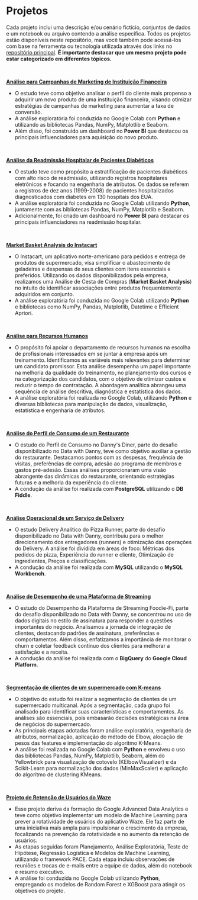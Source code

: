 # Projetos

Cada projeto inclui uma descrição e/ou cenário fictício, conjuntos de dados e um notebook ou arquivo contendo a análise específica. Todos os projetos estão disponíveis neste repositório, mas você também pode acessá-los com base na ferramenta ou tecnologia utilizada através dos links no [repositório principal](https://github.com/claudiaanjos/projetos-analise-dados/tree/main#-projetos). **É importante destacar que um mesmo projeto pode estar categorizado em diferentes tópicos.**

<br>

**[Análise para Campanhas de Marketing de Instituição Financeira](https://github.com/claudiaanjos/projetos-analise-dados/tree/main/projetos/projeto01)** 

* O estudo teve como objetivo analisar o perfil do cliente mais propenso a adquirir um novo produto de uma instituição financeira, visando otimizar estratégias de campanhas de marketing para aumentar a taxa de conversão. 
* A análise exploratória foi conduzida no Google Colab com **Python** e utilizando as bibliotecas Pandas, NumPy, Matplotlib e Seaborn. 
* Além disso, foi construído um dashboard no **Power BI** que destacou os principais influenciadores para aquisição do novo produto.

<br>

**[Análise da Readmissão Hospitalar de Pacientes Diabéticos](https://github.com/claudiaanjos/projetos-analise-dados/tree/main/projetos/projeto02)** 

* O estudo teve como propósito a estratificação de pacientes diabéticos com alto risco de readmissão, utilizando registros hospitalares eletrônicos e focando na engenharia de atributos. Os dados se referem a registros de dez anos (1999-2008) de pacientes hospitalizados diagnosticados com diabetes em 130 hospitais dos EUA.
* A análise exploratória foi conduzida no Google Colab utilizando **Python**, juntamente com as bibliotecas Pandas, NumPy, Matplotlib e Seaborn. 
* Adicionalmente, foi criado um dashboard no **Power BI** para destacar os principais influenciadores na readmissão hospitalar.

<br>

**[Market Basket Analysis do Instacart](https://github.com/claudiaanjos/projetos-analise-dados/tree/main/projetos/projeto03)** 

* O Instacart, um aplicativo norte-americano para pedidos e entrega de produtos de supermercado, visa simplificar o abastecimento de geladeiras e despensas de seus clientes com itens essenciais e preferidos. Utilizando os dados disponibilizados pela empresa, realizamos uma Análise de Cesta de Compras (**Market Basket Analysis**) no intuito de identificar associações entre produtos frequentemente adquiridos em conjunto. 
* A análise exploratória foi conduzida no Google Colab utilizando **Python** e bibliotecas como NumPy, Pandas, Matplotlib, Datetime e Efficient Apriori.

<br>

**[Análise para Recursos Humanos](https://github.com/claudiaanjos/projetos-analise-dados/tree/main/projetos/projeto04)** 

* O propósito foi apoiar o departamento de recursos humanos na escolha de profissionais interessados em se juntar à empresa após um treinamento. Identificamos as variáveis mais relevantes para determinar um candidato promissor. Esta análise desempenha um papel importante na melhoria da qualidade do treinamento, no planejamento dos cursos e na categorização dos candidatos, com o objetivo de otimizar custos e reduzir o tempo de contratação. A abordagem analítica abrangeu uma sequência de análise descritiva, diagnóstica e estatística dos dados. 
* A análise exploratória foi realizada no Google Colab, utilizando **Python** e diversas bibliotecas para manipulação de dados, visualização, estatística e engenharia de atributos.

<br>

**[Análise do Perfil de Consumo de um Restaurante](https://github.com/claudiaanjos/projetos-analise-dados/tree/main/projetos/projeto05)**  

* O estudo do Perfil de Consumo no Danny's Diner, parte do desafio disponibilizado no Data with Danny, teve como objetivo auxiliar a gestão do restaurante. Destacamos pontos com as despesas, frequência de visitas, preferências de compra, adesão ao programa de membros e gastos pré-adesão. Essas análises proporcionaram uma visão abrangente das dinâmicas do restaurante, orientando estratégias futuras e a melhoria da experiência do cliente.
* A condução da análise foi realizada com **PostgreSQL** utilizando o **DB Fiddle**.

<br>

**[Análise Operacional de um Serviço de Delivery](https://github.com/claudiaanjos/projetos-analise-dados/tree/main/projetos/projeto06)**  

* O estudo Delivery Analítico do Pizza Runner, parte do desafio disponibilizado no Data with Danny, contribuiu para o melhor direcionamento dos entregadores (runners) e otimização das operações do Delivery. A análise foi dividida em áreas de foco: Métricas dos pedidos de pizza, Experiência do runner e cliente, Otimização de ingredientes, Preços e classificações.
* A condução da análise foi realizada com **MySQL** utilizando o **MySQL Workbench**.

<br>

**[Análise de Desempenho de uma Plataforma de Streaming](https://github.com/claudiaanjos/projetos-analise-dados/tree/main/projetos/projeto07)** 

* O estudo do Desempenho da Plataforma de Streaming Foodie-Fi, parte do desafio disponibilizado no Data with Danny, se concentrou no uso de dados digitais no estilo de assinatura para responder a questões importantes do negócio. Analisamos a jornada de integração de clientes, destacando padrões de assinatura, preferências e comportamentos. Além disso, enfatizamos a importância de monitorar o churn e coletar feedback contínuo dos clientes para melhorar a satisfação e a receita.
* A condução da análise foi realizada com o **BigQuery** do **Google Cloud Platform**.

<br>

**[Segmentação de clientes de um supermercado com K-means](https://github.com/claudiaanjos/projetos-analise-dados/tree/main/projetos/projeto08)**

* O objetivo do estudo foi realizar a segmentação de clientes de um supermercado multicanal. Após a segmentação, cada grupo foi analisado para identificar suas características e comportamentos. As análises são essenciais, pois embasarão decisões estratégicas na área de negócios do supermercado.
* As principais etapas adotadas foram análise exploratória, engenharia de atributos, normalização, aplicação do método de Elbow, alocação de pesos das features e implementação do algoritmo K-Means.
* A análise foi realizada no Google Colab com **Python** e envolveu o uso das bibliotecas Pandas, NumPy, Matplotlib, Seaborn, além do Yellowbrick para visualização de cotovelo (KElbowVisualizer) e da Scikit-Learn para normalização dos dados (MinMaxScaler) e aplicação do algoritmo de clustering KMeans.

<br>

**[Projeto de Retenção de Usuários do Waze](https://github.com/claudiaanjos/projetos-analise-dados/tree/main/projetos/projeto09)**

* Esse projeto deriva da formação do Google Advanced Data Analytics e teve como objetivo implementar um modelo de Machine Learning para prever a rotatividade de usuários do aplicativo Waze. Ele faz parte de uma iniciativa mais ampla para impulsionar o crescimento da empresa, focalizando na prevenção da rotatividade e no aumento da retenção de usuários.
* As etapas seguidas foram Planejamento, Análise Exploratória, Teste de Hipótese, Regressão Logística e Modelos de Machine Learning, utilizando o framework PACE. Cada etapa incluiu observações de reuniões e trocas de e-mails entre a equipe de dados, além do notebook e resumo executivo.
* A análise foi conduzida no Google Colab utilizando **Python**, empregando os modelos de Random Forest e XGBoost para atingir os objetivos do projeto.
